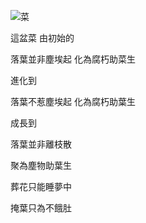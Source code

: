![菜](../master/images/1.PNG)

這盆菜 由初始的

落葉並非塵埃起 化為腐朽助菜生

進化到

落葉不惹塵埃起 化為腐朽助葉生

成長到

落葉並非離枝散

聚為塵物助葉生

葬花只能睡夢中

掩葉只為不餓肚
